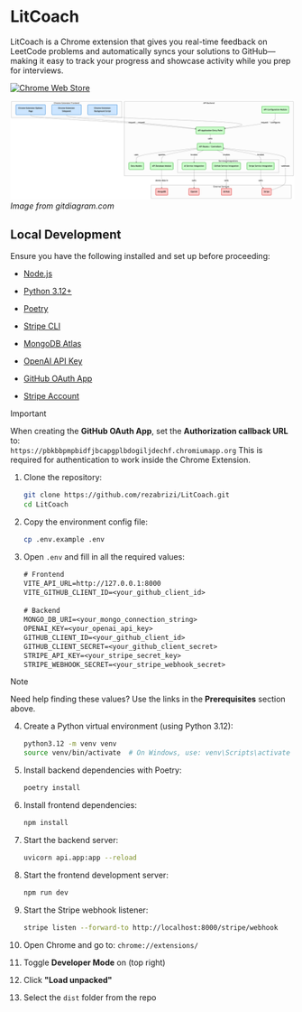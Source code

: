 # LitCoach

LitCoach is a Chrome extension that gives you real-time feedback on LeetCode problems and automatically syncs your solutions to GitHub—making it easy to track your progress and showcase activity while you prep for interviews.

[![Chrome Web Store](https://img.shields.io/badge/Featured_on-Chrome_Web_Store-cce7e8?style=for-the-badge)](https://chromewebstore.google.com/detail/profstats-ut-dallas/doilmgfedjlpepeaolcfpdmkehecdaff)

![LitCoach Diagram](assets/diagram.png)  
_Image from gitdiagram.com_

## Local Development

Ensure you have the following installed and set up before proceeding:

-   [Node.js](https://nodejs.org/)

-   [Python 3.12+](https://www.python.org/downloads/)

-   [Poetry](https://python-poetry.org/docs/#installation)

-   [Stripe CLI](https://stripe.com/docs/stripe-cli)

-   [MongoDB Atlas](https://www.mongodb.com/atlas/database)

-   [OpenAI API Key](https://platform.openai.com/account/api-keys)

-   [GitHub OAuth App](https://docs.github.com/en/apps/oauth-apps/building-oauth-apps/creating-an-oauth-app)

-   [Stripe Account](https://dashboard.stripe.com/register)

> [!IMPORTANT]
> When creating the **GitHub OAuth App**, set the **Authorization callback URL** to:  
> `https://pbkbbpmpbidfjbcapgplbdogiljdechf.chromiumapp.org`
> This is required for authentication to work inside the Chrome Extension.

1. Clone the repository:

    ```bash
    git clone https://github.com/rezabrizi/LitCoach.git
    cd LitCoach
    ```

2. Copy the environment config file:

    ```bash
    cp .env.example .env
    ```

3. Open `.env` and fill in all the required values:

    ```env
    # Frontend
    VITE_API_URL=http://127.0.0.1:8000
    VITE_GITHUB_CLIENT_ID=<your_github_client_id>

    # Backend
    MONGO_DB_URI=<your_mongo_connection_string>
    OPENAI_KEY=<your_openai_api_key>
    GITHUB_CLIENT_ID=<your_github_client_id>
    GITHUB_CLIENT_SECRET=<your_github_client_secret>
    STRIPE_API_KEY=<your_stripe_secret_key>
    STRIPE_WEBHOOK_SECRET=<your_stripe_webhook_secret>
    ```

> [!NOTE]
> Need help finding these values? Use the links in the **Prerequisites** section above.

4. Create a Python virtual environment (using Python 3.12):

    ```bash
    python3.12 -m venv venv
    source venv/bin/activate  # On Windows, use: venv\Scripts\activate
    ```

5. Install backend dependencies with Poetry:

    ```bash
    poetry install
    ```

6. Install frontend dependencies:

    ```bash
    npm install
    ```

7. Start the backend server:

    ```bash
    uvicorn api.app:app --reload
    ```

8. Start the frontend development server:

    ```bash
    npm run dev
    ```

9. Start the Stripe webhook listener:

    ```bash
    stripe listen --forward-to http://localhost:8000/stripe/webhook
    ```

10. Open Chrome and go to: `chrome://extensions/`

11. Toggle **Developer Mode** on (top right)

12. Click **"Load unpacked"**

13. Select the `dist` folder from the repo
